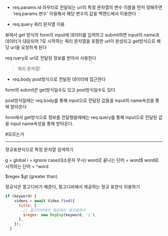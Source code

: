 - req.params.id
라우터로 전달되는 url의 특정 문자열의 변수 이름을 먼저 정해주면
'req.params.변수' 이용해서 해당 변수의 값을 백엔드에서 이용한다

- req.query
쿼리 문자열 이용

뷰에서 get 방식의 form의 input에 데이터를 입력하고 submit하면
input의 name과 데이터가 대응되어 ?로 시작하는 쿼리 문자열을 포함한 url이 완성되고 get방식으로 해당 url을 요청하게 된다

req.ruery로 url로 전달된 정보를 받아서 사용한다

>쿼리 문자열!


- req.body
post방식으로 전달된 데이터에 접근한다

form의 submit은 get방식일수도 있고 post방식일수도 있다

post방식일때는 req.body를 통해 input으로 전달된 값들을 input의 name속성을 통해 받아온다

form에서 get방식으로 정보를 전달했을때에는 req.query를 통해 input으로 전달된 값을 input name속성을 통해 받아온다.

#모르는거 

---


정규표현식으로 특정 문자열 검색하기

g = global
i = ignore case(대소문자 무시)
word로 끝나는 단어 = word$
word로 시작하는 단어 = ^word

$regex
$gt (greater than)

정규식은 몽고디비가 해준다, 
몽고디비에서 제공하는 정규 표현식 이용하기

```javascript
if (keyword) {
    videos = await Video.find({
      title: {
        // 몽고디비에서 제공하는 정규표현식
        $regex: new RegExp(keyword, 'i'),
      },
    });
  }
```



